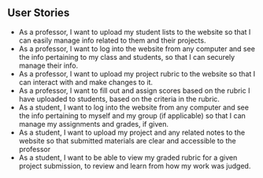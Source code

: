 ## User Stories
*  As a professor, I want to upload my student lists to the website so that I can easily manage info related to them and their projects.
* As a professor, I want to log into the website from any computer and see the info pertaining to my class and students, so that I can securely manage their info.
*  As a professor, I want to upload my project rubric to the website so that I can interact with and make changes to it.
* As a professor, I want to fill out and assign scores based on the rubric I have uploaded to students, based on the criteria in the rubric.
* As a student, I want to log into the website from any computer and see the info pertaining to myself and my group (if applicable) so that I can manage my assignments and grades, if given.
* As a student, I want to upload my project and any related notes to the website so that submitted materials are clear and accessible to the professor
* As a student, I want to be able to view my graded rubric for a given project submission, to review and learn from how my work was judged.